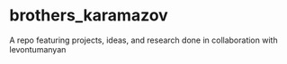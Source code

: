 # brothers_karamazov
A repo featuring projects, ideas, and research done in collaboration with levontumanyan
